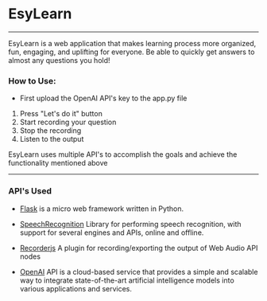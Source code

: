 # EsyLearn

-----

EsyLearn is a web application that makes learning process more organized, fun, engaging, and uplifting for everyone. Be able to quickly get answers to almost any questions you hold!

### How to Use:
* First upload the OpenAI API's key to the app.py file
1) Press "Let's do it" button
2) Start recording your question
3) Stop the recording
4) Listen to the output

EsyLearn uses multiple API's to accomplish the goals and achieve the functionality mentioned above

------
### API's Used

* [Flask](https://github.com/pallets/flask)  is a micro web framework written in Python.

* [SpeechRecognition](https://pypi.org/project/SpeechRecognition/) Library for performing speech recognition, with support for several engines and APIs, online and offline.

* [Recorderjs](https://github.com/mattdiamond/Recorderjs) A plugin for recording/exporting the output of Web Audio API nodes

* [OpenAI](https://openai.com/blog/openai-api) API is a cloud-based service that provides a simple and scalable way to integrate state-of-the-art artificial intelligence models into various applications and services.